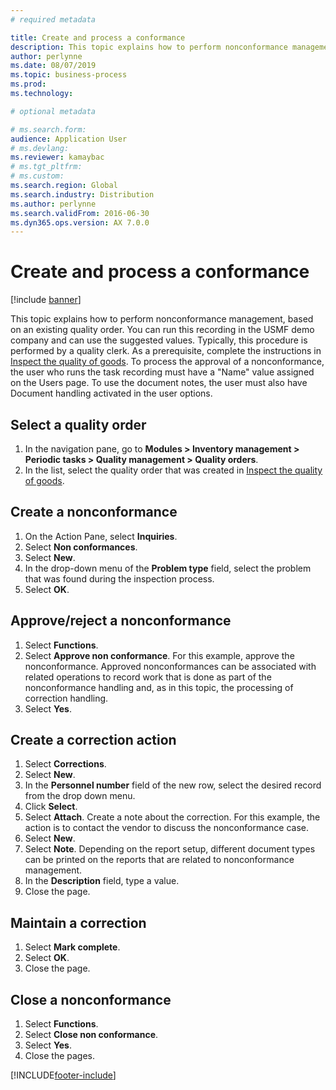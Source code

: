 ```yaml
---
# required metadata

title: Create and process a conformance
description: This topic explains how to perform nonconformance management, based on an existing quality order.
author: perlynne
ms.date: 08/07/2019
ms.topic: business-process
ms.prod:  
ms.technology:  

# optional metadata

# ms.search.form:   
audience: Application User
# ms.devlang:  
ms.reviewer: kamaybac
# ms.tgt_pltfrm:  
# ms.custom:  
ms.search.region: Global
ms.search.industry: Distribution
ms.author: perlynne
ms.search.validFrom: 2016-06-30
ms.dyn365.ops.version: AX 7.0.0
---
```

# Create and process a conformance

[!include [banner](../../includes/banner.md)]

This topic explains how to perform nonconformance management, based on an existing quality order. You can run this recording in the USMF demo company and can use the suggested values. Typically, this procedure is performed by a quality clerk.  As a prerequisite, complete the instructions in [Inspect the quality of goods](https://github.com/MicrosoftDocs/Dynamics-365-Operations/blob/master/articles/supply-chain/inventory/tasks/inspect-quality-goods.md). To process the approval of a nonconformance, the user who runs the task recording must have a "Name" value assigned on the Users page. To use the document notes, the user must also have Document handling activated in the user options.


## Select a quality order
1. In the navigation pane, go to **Modules > Inventory management > Periodic tasks > Quality management > Quality orders**.
2. In the list, select the quality order that was created in [Inspect the quality of goods](https://github.com/MicrosoftDocs/Dynamics-365-Operations/blob/master/articles/supply-chain/inventory/tasks/inspect-quality-goods.md).  

## Create a nonconformance
1. On the Action Pane, select **Inquiries**.
2. Select **Non conformances**.
3. Select **New**.
4. In the drop-down menu of the **Problem type** field, select the problem that was found during the inspection process.  
5. Select **OK**.

## Approve/reject a nonconformance
1. Select **Functions**.
2. Select **Approve non conformance**. For this example, approve the nonconformance. Approved nonconformances can be associated with related operations to record work that is done as part of the nonconformance handling and, as in this topic, the processing of correction handling.  
3. Select **Yes**.

## Create a correction action
1. Select **Corrections**.
2. Select **New**.
3. In the **Personnel number** field of the new row, select the desired record from the drop down menu.
4. Click **Select**.
5. Select **Attach**. Create a note about the correction. For this example, the action is to contact the vendor to discuss the nonconformance case.  
6. Select **New**.
7. Select **Note**. Depending on the report setup, different document types can be printed on the reports that are related to nonconformance management.  
8. In the **Description** field, type a value.
9. Close the page.

## Maintain a correction
1. Select **Mark complete**.
2. Select **OK**.
3. Close the page.

## Close a nonconformance
1. Select **Functions**.
2. Select **Close non conformance**.
3. Select **Yes**.
4. Close the pages.


[!INCLUDE[footer-include](../../../includes/footer-banner.md)]